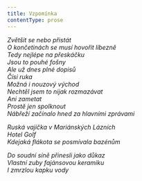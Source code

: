 ```yaml
---
title: Vzpomínka
contentType: prose
---
```


_Zvětšit se nebo přistát  
O končetinách se musí hovořit líbezně  
Tedy nejlépe na přeskáčku  
Jsou to pouhé fošny  
Ale už dnes plné dopisů  
Čísi ruka  
Možná i nouzový východ  
Nechtěl jsem to nijak rozmazávat  
Ani zametat  
Prostě jen spolknout  
Nábřeží začínalo hned za hlavními zprávami_

_Ruská vajíčka v Mariánských Lázních  
Hotel Golf  
Kdejaká flákota se posmívala bazénům_

_Do soudní síně přinesli jako důkaz  
Vlastní zuby fajánsovou keramiku  
I zmrzlou kapku vody_
